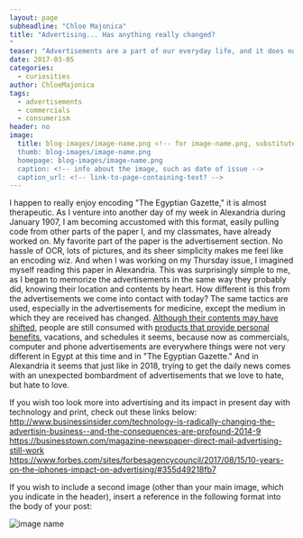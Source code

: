 ```yaml
---
layout: page
subheadline: "Chloe Majonica"
title: "Advertising... Has anything really changed?
"
teaser: "Advertisements are a part of our everyday life, and it does not seem that much has changed since 1907 Alexandria."
date: 2017-03-05
categories:
  - curiosities
author: ChloeMajonica
tags:
  - advertisements
  - commercials
  - consumerism
header: no
image:
  title: blog-images/image-name.png <!-- for image-name.png, substitute name you've given your image file -->
  thumb: blog-images/image-name.png
  homepage: blog-images/image-name.png
  caption: <!-- info about the image, such as date of issue -->
  caption_url: <!-- link-to-page-containing-text? -->
---
```

I happen to really enjoy encoding "The Egyptian Gazette," it is almost therapeutic. As I venture into another day of my week in Alexandria during January 1907, I am becoming accustomed with this format, easily pulling code from other parts of the paper I, and my classmates, have already worked on.
My favorite part of the paper is the advertisement section. No hassle of OCR, lots of pictures, and its sheer simplicity makes me feel like an encoding wiz. And when I was working on my Thursday issue, I imagined myself reading this paper in Alexandria. This was surprisingly simple to me, as I began to memorize the advertisements in the same way they probably did, knowing their location and contents by heart. How different is this from the advertisements we come into contact with today? The same tactics are used, especially in the advertisements for medicine, except the medium in which they are received has changed. [Although their contents may have shifted](https://dig-eg-gaz.github.io/curiosities/the-evolution-of-cigarette-advertising/), people are still consumed with [products that provide personal benefits](https://dig-eg-gaz.github.io/curiosities/nunez-blogpost/), vacations, and schedules it seems, because now as commercials, computer and phone advertisements are everywhere things were not very different in Egypt at this time and in "The Egyptian Gazette." And in Alexandria it seems that just like in 2018, trying to get the daily news comes with an unexpected bombardment of advertisements that we love to hate, but hate to love.

If you wish too look more into advertising and its impact in present day with technology and print, check out these links below:
<http://www.businessinsider.com/technology-is-radically-changing-the-advertisin-business--and-the-consequences-are-profound-2014-9>
<https://businesstown.com/magazine-newspaper-direct-mail-advertising-still-work>
<https://www.forbes.com/sites/forbesagencycouncil/2017/08/15/10-years-on-the-iphones-impact-on-advertising/#355d49218fb7>

If you wish to include a second image (other than your main image, which you indicate in the header), insert a reference in the following format into the body of your post:

![image name](https://github.com/dig-eg-gaz/dig-eg-gaz.github.io/blob/master/images/blog-images/image-name.png?raw=true)
